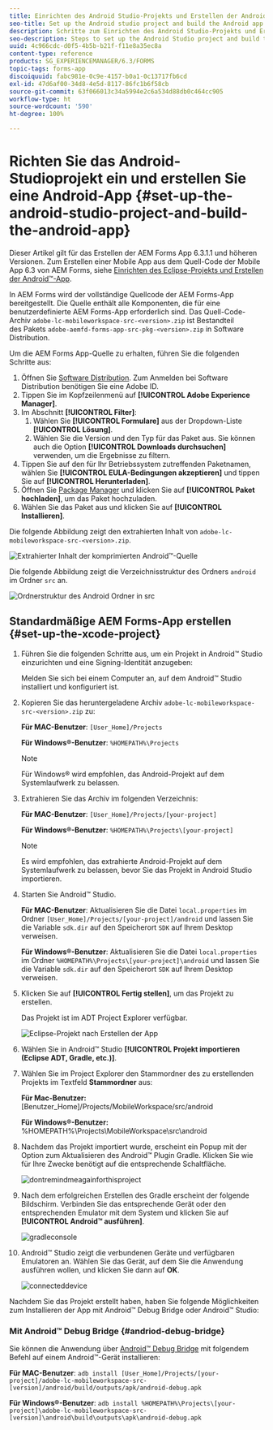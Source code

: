 ```yaml
---
title: Einrichten des Android Studio-Projekts und Erstellen der Android-App
seo-title: Set up the Android studio project and build the Android app
description: Schritte zum Einrichten des Android Studio-Projekts und Erstellen des Installationsprogramms für die AEM Forms-App
seo-description: Steps to set up the Android Studio project and build the installer for the AEM Forms app
uuid: 4c966cdc-d0f5-4b5b-b21f-f11e8a35ec8a
content-type: reference
products: SG_EXPERIENCEMANAGER/6.3/FORMS
topic-tags: forms-app
discoiquuid: fabc981e-0c9e-4157-b0a1-0c13717fb6cd
exl-id: 47d6af00-34d8-4e5d-8117-86fc1b6f58cb
source-git-commit: 63f066013c34a5994e2c6a534d88db0c464cc905
workflow-type: ht
source-wordcount: '590'
ht-degree: 100%

---
```


# Richten Sie das Android-Studioprojekt ein und erstellen Sie eine Android-App {#set-up-the-android-studio-project-and-build-the-android-app}

Dieser Artikel gilt für das Erstellen der AEM Forms App 6.3.1.1 und höheren Versionen. Zum Erstellen einer Mobile App aus dem Quell-Code der Mobile App 6.3 von AEM Forms, siehe [Einrichten des Eclipse-Projekts und Erstellen der Android™-App](/help/forms/using/setup-eclipse-project-build-installer.md).

In AEM Forms wird der vollständige Quellcode der AEM Forms-App bereitgestellt. Die Quelle enthält alle Komponenten, die für eine benutzerdefinierte AEM Forms-App erforderlich sind. Das Quell-Code-Archiv `adobe-lc-mobileworkspace-src-<version>.zip` ist Bestandteil des Pakets `adobe-aemfd-forms-app-src-pkg-<version>.zip` in Software Distribution.

Um die AEM Forms App-Quelle zu erhalten, führen Sie die folgenden Schritte aus:

1. Öffnen Sie [Software Distribution](https://experience.adobe.com/downloads). Zum Anmelden bei Software Distribution benötigen Sie eine Adobe ID.
1. Tippen Sie im Kopfzeilenmenü auf **[!UICONTROL Adobe Experience Manager]**.
1. Im Abschnitt **[!UICONTROL Filter]**:
   1. Wählen Sie **[!UICONTROL Formulare]** aus der Dropdown-Liste **[!UICONTROL Lösung]**.
   2. Wählen Sie die Version und den Typ für das Paket aus. Sie können auch die Option **[!UICONTROL Downloads durchsuchen]** verwenden, um die Ergebnisse zu filtern.
1. Tippen Sie auf den für Ihr Betriebssystem zutreffenden Paketnamen, wählen Sie **[!UICONTROL EULA-Bedingungen akzeptieren]** und tippen Sie auf **[!UICONTROL Herunterladen]**.
1. Öffnen Sie [Package Manager](https://experienceleague.adobe.com/docs/experience-manager-65/administering/contentmanagement/package-manager.html?lang=de) und klicken Sie auf **[!UICONTROL Paket hochladen]**, um das Paket hochzuladen.
1. Wählen Sie das Paket aus und klicken Sie auf **[!UICONTROL Installieren]**.

Die folgende Abbildung zeigt den extrahierten Inhalt von `adobe-lc-mobileworkspace-src-<version>.zip`.

![Extrahierter Inhalt der komprimierten Android™-Quelle](assets/mws-content-1.png)

Die folgende Abbildung zeigt die Verzeichnisstruktur des Ordners `android` im Ordner `src` an.

![Ordnerstruktur des Android Ordner in src](assets/android-folder.png)

## Standardmäßige AEM Forms-App erstellen {#set-up-the-xcode-project}

1. Führen Sie die folgenden Schritte aus, um ein Projekt in Android™ Studio einzurichten und eine Signing-Identität anzugeben:

   Melden Sie sich bei einem Computer an, auf dem Android™ Studio installiert und konfiguriert ist.

1. Kopieren Sie das heruntergeladene Archiv `adobe-lc-mobileworkspace-src-<version>.zip` zu:

   **Für MAC-Benutzer**: `[User_Home]/Projects`

   **Für Windows®-Benutzer**: `%HOMEPATH%\Projects`

   >[!NOTE]
   >
   >Für Windows® wird empfohlen, das Android-Projekt auf dem Systemlaufwerk zu belassen.

1. Extrahieren Sie das Archiv im folgenden Verzeichnis:

   **Für MAC-Benutzer**: `[User_Home]/Projects/[your-project]`

   **Für Windows®-Benutzer**: `%HOMEPATH%\Projects\[your-project]`

   >[!NOTE]
   >
   >Es wird empfohlen, das extrahierte Android-Projekt auf dem Systemlaufwerk zu belassen, bevor Sie das Projekt in Android Studio importieren.

1. Starten Sie Android™ Studio.

   **Für MAC-Benutzer**: Aktualisieren Sie die Datei `local.properties` im Ordner `[User_Home]/Projects/[your-project]/android` und lassen Sie die Variable `sdk.dir` auf den Speicherort `SDK` auf Ihrem Desktop verweisen.

   **Für Windows®-Benutzer**: Aktualisieren Sie die Datei `local.properties` im Ordner `%HOMEPATH%\Projects\[your-project]\android` und lassen Sie die Variable `sdk.dir` auf den Speicherort `SDK` auf Ihrem Desktop verweisen.

1. Klicken Sie auf **[!UICONTROL Fertig stellen]**, um das Projekt zu erstellen.

   Das Projekt ist im ADT Project Explorer verfügbar.

   ![Eclipse-Projekt nach Erstellen der App](assets/eclipsebuildmws.png)

1. Wählen Sie in Android™ Studio **[!UICONTROL Projekt importieren (Eclipse ADT, Gradle, etc.)]**.
1. Wählen Sie im Project Explorer den Stammordner des zu erstellenden Projekts im Textfeld **Stammordner** aus:

   **Für Mac-Benutzer:** [Benutzer_Home]/Projects/MobileWorkspace/src/android

   **Für Windows®-Benutzer:** %HOMEPATH%\Projects\MobileWorkspace\src\android

1. Nachdem das Projekt importiert wurde, erscheint ein Popup mit der Option zum Aktualisieren des Android™ Plugin Gradle. Klicken Sie wie für Ihre Zwecke benötigt auf die entsprechende Schaltfläche.

   ![dontremindmeagainforthisproject](assets/dontremindmeagainforthisproject.png)

1. Nach dem erfolgreichen Erstellen des Gradle erscheint der folgende Bildschirm. Verbinden Sie das entsprechende Gerät oder den entsprechenden Emulator mit dem System und klicken Sie auf **[!UICONTROL Android™ ausführen]**.

   ![gradleconsole](assets/gradleconsole.png)

1. Android™ Studio zeigt die verbundenen Geräte und verfügbaren Emulatoren an. Wählen Sie das Gerät, auf dem Sie die Anwendung ausführen wollen, und klicken Sie dann auf **OK**.

   ![connecteddevice](assets/connecteddevice.png)

Nachdem Sie das Projekt erstellt haben, haben Sie folgende Möglichkeiten zum Installieren der App mit Android™ Debug Bridge oder Android™ Studio:

### Mit Android™ Debug Bridge {#andriod-debug-bridge}

Sie können die Anwendung über [Android™ Debug Bridge](https://developer.android.com/tools/help/adb.html) mit folgendem Befehl auf einem Android™-Gerät installieren:

**Für MAC-Benutzer**: `adb install [User_Home]/Projects/[your-project]/adobe-lc-mobileworkspace-src-[version]/android/build/outputs/apk/android-debug.apk`

**Für Windows®-Benutzer**: `adb install %HOMEPATH%\Projects\[your-project]\adobe-lc-mobileworkspace-src-[version]\android\build\outputs\apk\android-debug.apk`

